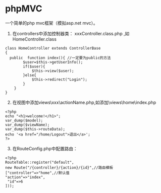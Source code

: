 # phpMVC
一个简单的php mvc框架（模拟asp.net mvc）。

1. 在controllers中添加控制器类： xxxController.class.php ,如HomeController.class
```
class HomeController extends ControllerBase
{
  public  function index(){ //一定要为public的方法
	    $user=$this->getUserInfo();
	    if($user){
	    	$this->view($user);
	    }else{
	    	$this->redirect("Login");
	    }
	}	
}
```

2. 在视图中添加views\xxx\actionName.php,如添加\views\home\index.php
```
<?php
echo "<h1>welcome!</h1>";
var_dump($model);
var_dump($viewName);
var_dump($this->routeData);
echo '<a href="/home/Logout">退出</a>';
?>
```

3. 在RouteConfig.php中配置路由：
```
<?php
RouteTable::register("default",
new Route("/{controller}/{action}/{id}",//路由模板
["controller"=>"home",//默认值
"action"=>"index",
 "id"=>6
]));
```
